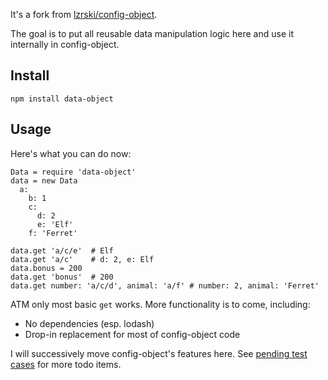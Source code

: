 It's a fork from [lzrski/config-object][].

The goal is to put all reusable data manipulation logic here and use it internally in config-object.

Install
-------

```shell
npm install data-object
```

Usage
-----

Here's what you can do now:


```coffee-script
Data = require 'data-object'
data = new Data
  a:
    b: 1
    c:
      d: 2
      e: 'Elf'
    f: 'Ferret'

data.get 'a/c/e'  # Elf
data.get 'a/c'    # d: 2, e: Elf
data.bonus = 200
data.get 'bonus'  # 200
data.get number: 'a/c/d', animal: 'a/f' # number: 2, animal: 'Ferret'
```

ATM only most basic `get` works. More functionality is to come, including:

* No dependencies (esp. lodash)
* Drop-in replacement for most of config-object code

I will successively move config-object's features here. See [pending test cases][] for more todo items.

[pending test cases]:   test/index.coffee
[lzrski/config-object]: https://github.com/lzrski/config-object

